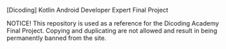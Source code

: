 [Dicoding] Kotlin Android Developer Expert Final Project

NOTICE!
This repository is used as a reference for the Dicoding Academy Final Project. Copying and duplicating are not allowed and result in being permanently banned from the site.
